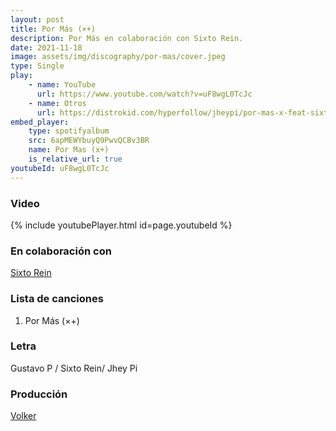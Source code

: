 ```yaml
---
layout: post
title: Por Más (×+) 
description: Por Más en colaboración con Sixto Rein.
date: 2021-11-18
image: assets/img/discography/por-mas/cover.jpeg
type: Single
play:
    - name: YouTube
      url: https://www.youtube.com/watch?v=uF8wgL0TcJc
    - name: Otros
      url: https://distrokid.com/hyperfollow/jheypi/por-mas-x-feat-sixto-rein
embed_player:
    type: spotifyalbum
    src: 6apMEWYbuyQ9PwvQCBv3BR
    name: Por Mas (x+)
    is_relative_url: true
youtubeId: uF8wgL0TcJc
---
```

### Video
{% include youtubePlayer.html id=page.youtubeId %}

### En colaboración con

<a href="https://instagram.com/sixtorein">Sixto Rein </a>

### Lista de canciones

1. Por Más (×+)

### Letra

Gustavo P / Sixto Rein/ Jhey Pi

### Producción

<a href="https://instagram.com/volkeroficial">Volker  </a>

